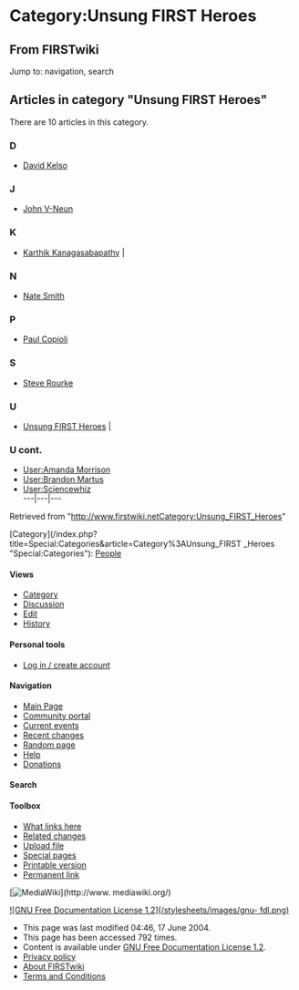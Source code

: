 # Category:Unsung FIRST Heroes

## From FIRSTwiki

Jump to: navigation, search

## Articles in category "Unsung FIRST Heroes"

There are 10 articles in this category.

### D

- [David Kelso](David_Kelso "David Kelso")

### J

- [John V-Neun](John_V-Neun "John V-Neun")

### K

- [Karthik Kanagasabapathy](Karthik_Kanagasabapathy "Karthik Kanagasabapathy") |

### N

- [Nate Smith](Nate_Smith "Nate Smith")

### P

- [Paul Copioli](Paul_Copioli "Paul Copioli")

### S

- [Steve Rourke](Steve_Rourke "Steve Rourke")

### U

- [Unsung FIRST Heroes](Unsung_FIRST_Heroes "Unsung FIRST Heroes") |

### U cont.

- [User:Amanda Morrison](User:Amanda_Morrison "User:Amanda Morrison")
- [User:Brandon Martus](User:Brandon_Martus "User:Brandon Martus")
- [User:Sciencewhiz](User:Sciencewhiz "User:Sciencewhiz")<br>
  ---|---|---

Retrieved from "<http://www.firstwiki.netCategory:Unsung_FIRST_Heroes>"

[Category](/index.php?title=Special:Categories&article=Category%3AUnsung_FIRST
_Heroes "Special:Categories"): [People](Category:People "Category:People")

#### Views

- [Category](Category:Unsung_FIRST_Heroes)
- [Discussion](/index.php?title=Category_talk:Unsung_FIRST_Heroes&action=edit)
- [Edit](/index.php?title=Category:Unsung_FIRST_Heroes&action=edit)
- [History](/index.php?title=Category:Unsung_FIRST_Heroes&action=history)

#### Personal tools

- [Log in / create account](/index.php?title=Special:Userlogin&returnto=Category:Unsung_FIRST_Heroes)

[](Main_Page "Main Page")

#### Navigation

- [Main Page](Main_Page)
- [Community portal](FIRSTwiki:Community_portal)
- [Current events](Current_events)
- [Recent changes](Special:Recentchanges)
- [Random page](Special:Random)
- [Help](Help:Contents)
- [Donations](FIRSTwiki:Site_support)

#### Search

#### Toolbox

- [What links here](Special:Whatlinkshere/Category:Unsung_FIRST_Heroes)
- [Related changes](Special:Recentchangeslinked/Category:Unsung_FIRST_Heroes)
- [Upload file](Special:Upload)
- [Special pages](Special:Specialpages)
- [Printable version](/index.php?title=Category:Unsung_FIRST_Heroes&printable=yes)
- [Permanent link](/index.php?title=Category:Unsung_FIRST_Heroes&oldid=39557)

[![MediaWiki](/skins/common/images/poweredby_mediawiki_88x31.png)](http://www.
mediawiki.org/)

[![GNU Free Documentation License 1.2](/stylesheets/images/gnu-
fdl.png)](http://www.gnu.org/copyleft/fdl.html)

- This page was last modified 04:46, 17 June 2004.
- This page has been accessed 792 times.
- Content is available under [GNU Free Documentation License 1.2](http://www.gnu.org/copyleft/fdl.html "http://www.gnu.org/copyleft/fdl.html").
- [Privacy policy](FIRSTwiki:Privacy_policy "FIRSTwiki:Privacy policy")
- [About FIRSTwiki](FIRSTwiki:About "FIRSTwiki:About")
- [Terms and Conditions](FIRSTwiki:Terms_and_conditions "FIRSTwiki:Terms and conditions")
